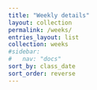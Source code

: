 ```yaml
---
title: "Weekly details"
layout: collection
permalink: /weeks/
entries_layout: list
collection: weeks
#sidebar:
#   nav: "docs"
sort_by: class_date
sort_order: reverse
---
```

